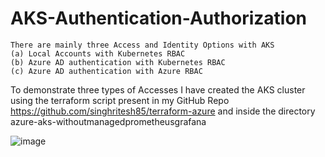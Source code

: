 # AKS-Authentication-Authorization

```
There are mainly three Access and Identity Options with AKS
(a) Local Accounts with Kubernetes RBAC
(b) Azure AD authentication with Kubernetes RBAC
(c) Azure AD authentication with Azure RBAC 
```
To demonstrate three types of Accesses I have created the AKS cluster using the terraform script present in my GitHub Repo https://github.com/singhritesh85/terraform-azure and inside the directory azure-aks-withoutmanagedprometheusgrafana

![image](https://github.com/singhritesh85/AKS-Authentication-Authorization/assets/56765895/c9b0fd50-af67-4700-8d5e-0aace3a03ace)
